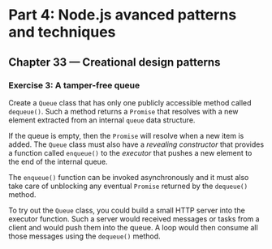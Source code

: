 # Part 4: Node.js avanced patterns and techniques
## Chapter 33 &mdash; Creational design patterns
### Exercise 3: A tamper-free queue
Create a `Queue` class that has only one publicly accessible method called `dequeue()`. Such a method returns a `Promise` that resolves with a new element extracted from an internal `queue` data structure.

If the queue is empty, then the `Promise` will resolve when a new item is added. The `Queue` class must also have a *revealing constructor* that provides a function called `enqueue()` to the *executor* that pushes a new element to the end of the internal queue.

The `enqueue()` function can be invoked asynchronously and it must also take care of unblocking any eventual `Promise` returned by the `dequeue()` method.

To try out the `Queue` class, you could build a small HTTP server into the executor function. Such a server would received messages or tasks from a client and would push them into the queue. A loop would then consume all those messages using the `dequeue()` method.

